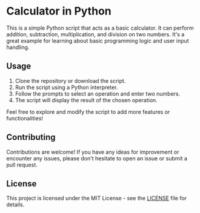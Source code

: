 # Calculator in Python

This is a simple Python script that acts as a basic calculator. It can perform addition, subtraction, multiplication, and division on two numbers. It's a great example for learning about basic programming logic and user input handling.

## Usage

1. Clone the repository or download the script.
2. Run the script using a Python interpreter.
3. Follow the prompts to select an operation and enter two numbers.
4. The script will display the result of the chosen operation.

Feel free to explore and modify the script to add more features or functionalities!

## Contributing

Contributions are welcome! If you have any ideas for improvement or encounter any issues, please don't hesitate to open an issue or submit a pull request.

## License

This project is licensed under the MIT License - see the [LICENSE](LICENSE) file for details.
